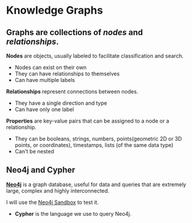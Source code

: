 # Knowledge Graphs

## **Graphs** are collections of *nodes* and *relationships*.

**Nodes** are objects, usually labeled to facilitate classification and search.
- Nodes can exist on their own
- They can have relationships to themselves
- Can have multiple labels

**Relationships** represent connections between nodes.
- They have a single direction and type
- Can have only one label


**Properties** are key-value pairs that can be assigned to a node or a relationship.
- They can be booleans, strings, numbers, points(geometric 2D or 3D points, or coordinates), timestamps, lists (of the same data type)
- Can't be nested

## Neo4j and Cypher

[**Neo4j**](https://neo4j.com/docs/) is a graph database, useful for data and queries that are extremely large, complex and highly interconnected. 

I will use the [Neo4j Sandbox](https://sandbox.neo4j.com/) to test it.

- **Cypher** is the language we use to query Neo4j. 